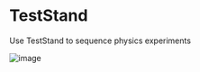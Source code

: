 # TestStand
Use TestStand to sequence physics experiments

![image](https://github.com/levylabpitt/TestStand/assets/26659428/72d87bdb-1266-41e9-a49a-7c4637df5aa5)

